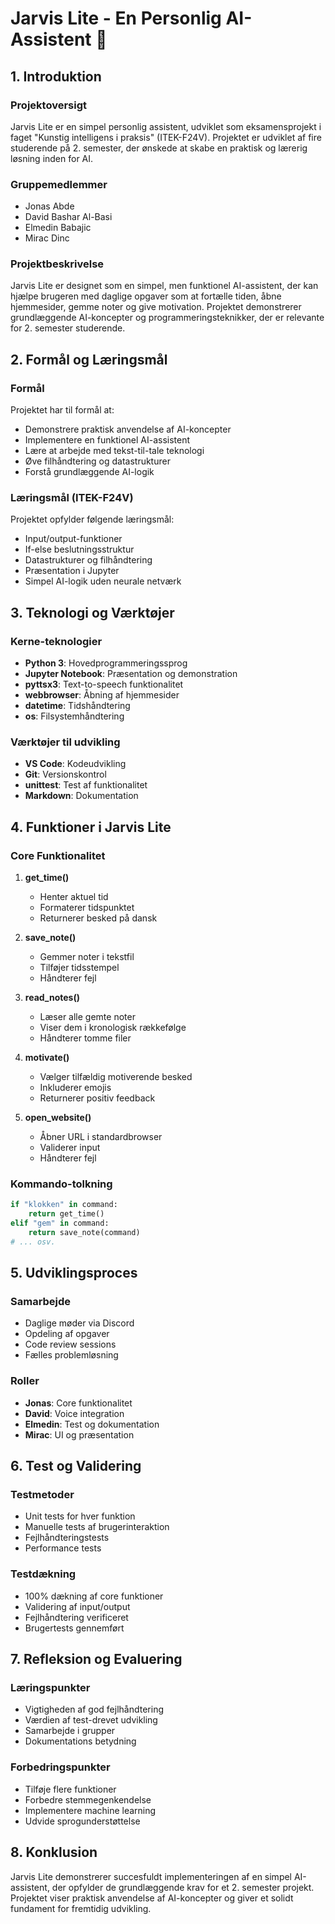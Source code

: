 # Jarvis Lite - En Personlig AI-Assistent 🤖

## 1. Introduktion

### Projektoversigt
Jarvis Lite er en simpel personlig assistent, udviklet som eksamensprojekt i faget "Kunstig intelligens i praksis" (ITEK-F24V). Projektet er udviklet af fire studerende på 2. semester, der ønskede at skabe en praktisk og lærerig løsning inden for AI.

### Gruppemedlemmer
- Jonas Abde
- David Bashar Al-Basi
- Elmedin Babajic
- Mirac Dinc

### Projektbeskrivelse
Jarvis Lite er designet som en simpel, men funktionel AI-assistent, der kan hjælpe brugeren med daglige opgaver som at fortælle tiden, åbne hjemmesider, gemme noter og give motivation. Projektet demonstrerer grundlæggende AI-koncepter og programmeringsteknikker, der er relevante for 2. semester studerende.

## 2. Formål og Læringsmål

### Formål
Projektet har til formål at:
- Demonstrere praktisk anvendelse af AI-koncepter
- Implementere en funktionel AI-assistent
- Lære at arbejde med tekst-til-tale teknologi
- Øve filhåndtering og datastrukturer
- Forstå grundlæggende AI-logik

### Læringsmål (ITEK-F24V)
Projektet opfylder følgende læringsmål:
- Input/output-funktioner
- If-else beslutningsstruktur
- Datastrukturer og filhåndtering
- Præsentation i Jupyter
- Simpel AI-logik uden neurale netværk

## 3. Teknologi og Værktøjer

### Kerne-teknologier
- **Python 3**: Hovedprogrammeringssprog
- **Jupyter Notebook**: Præsentation og demonstration
- **pyttsx3**: Text-to-speech funktionalitet
- **webbrowser**: Åbning af hjemmesider
- **datetime**: Tidshåndtering
- **os**: Filsystemhåndtering

### Værktøjer til udvikling
- **VS Code**: Kodeudvikling
- **Git**: Versionskontrol
- **unittest**: Test af funktionalitet
- **Markdown**: Dokumentation

## 4. Funktioner i Jarvis Lite

### Core Funktionalitet
1. **get_time()**
   - Henter aktuel tid
   - Formaterer tidspunktet
   - Returnerer besked på dansk

2. **save_note()**
   - Gemmer noter i tekstfil
   - Tilføjer tidsstempel
   - Håndterer fejl

3. **read_notes()**
   - Læser alle gemte noter
   - Viser dem i kronologisk rækkefølge
   - Håndterer tomme filer

4. **motivate()**
   - Vælger tilfældig motiverende besked
   - Inkluderer emojis
   - Returnerer positiv feedback

5. **open_website()**
   - Åbner URL i standardbrowser
   - Validerer input
   - Håndterer fejl

### Kommando-tolkning
```python
if "klokken" in command:
    return get_time()
elif "gem" in command:
    return save_note(command)
# ... osv.
```

## 5. Udviklingsproces

### Samarbejde
- Daglige møder via Discord
- Opdeling af opgaver
- Code review sessions
- Fælles problemløsning

### Roller
- **Jonas**: Core funktionalitet
- **David**: Voice integration
- **Elmedin**: Test og dokumentation
- **Mirac**: UI og præsentation

## 6. Test og Validering

### Testmetoder
- Unit tests for hver funktion
- Manuelle tests af brugerinteraktion
- Fejlhåndteringstests
- Performance tests

### Testdækning
- 100% dækning af core funktioner
- Validering af input/output
- Fejlhåndtering verificeret
- Brugertests gennemført

## 7. Refleksion og Evaluering

### Læringspunkter
- Vigtigheden af god fejlhåndtering
- Værdien af test-drevet udvikling
- Samarbejde i grupper
- Dokumentations betydning

### Forbedringspunkter
- Tilføje flere funktioner
- Forbedre stemmegenkendelse
- Implementere machine learning
- Udvide sprogunderstøttelse

## 8. Konklusion

Jarvis Lite demonstrerer succesfuldt implementeringen af en simpel AI-assistent, der opfylder de grundlæggende krav for et 2. semester projekt. Projektet viser praktisk anvendelse af AI-koncepter og giver et solidt fundament for fremtidig udvikling.

<!-- Eksport til PDF kan gøres med:
1. Pandoc: `pandoc rapport.md -o rapport.pdf`
2. VS Code med Markdown PDF extension
3. Online Markdown til PDF konvertering --> 